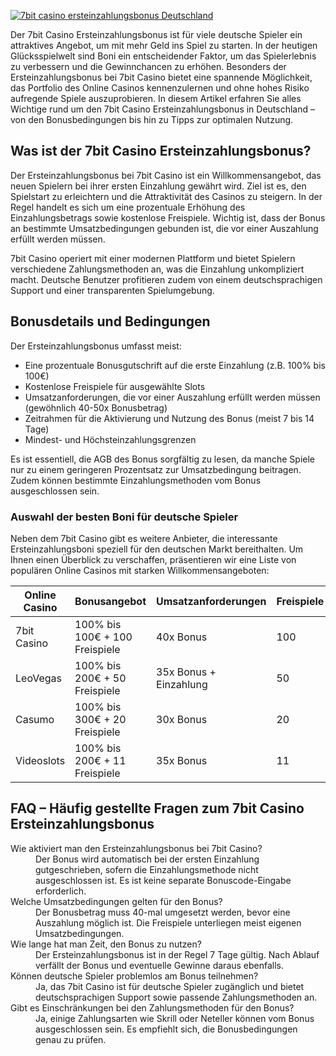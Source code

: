 [![7bit casino ersteinzahlungsbonus Deutschland](https://123-caf.pages.dev/gitsignup.png)](https://vrmoo.ru/Bt82HjjY)

<p>Der 7bit Casino Ersteinzahlungsbonus ist für viele deutsche Spieler ein attraktives Angebot, um mit mehr Geld ins Spiel zu starten. In der heutigen Glücksspielwelt sind Boni ein entscheidender Faktor, um das Spielerlebnis zu verbessern und die Gewinnchancen zu erhöhen. Besonders der Ersteinzahlungsbonus bei 7bit Casino bietet eine spannende Möglichkeit, das Portfolio des Online Casinos kennenzulernen und ohne hohes Risiko aufregende Spiele auszuprobieren. In diesem Artikel erfahren Sie alles Wichtige rund um den 7bit Casino Ersteinzahlungsbonus in Deutschland – von den Bonusbedingungen bis hin zu Tipps zur optimalen Nutzung.</p>  <h2>Was ist der 7bit Casino Ersteinzahlungsbonus?</h2> <p>Der Ersteinzahlungsbonus bei 7bit Casino ist ein Willkommensangebot, das neuen Spielern bei ihrer ersten Einzahlung gewährt wird. Ziel ist es, den Spielstart zu erleichtern und die Attraktivität des Casinos zu steigern. In der Regel handelt es sich um eine prozentuale Erhöhung des Einzahlungsbetrags sowie kostenlose Freispiele. Wichtig ist, dass der Bonus an bestimmte Umsatzbedingungen gebunden ist, die vor einer Auszahlung erfüllt werden müssen.</p> <p>7bit Casino operiert mit einer modernen Plattform und bietet Spielern verschiedene Zahlungsmethoden an, was die Einzahlung unkompliziert macht. Deutsche Benutzer profitieren zudem von einem deutschsprachigen Support und einer transparenten Spielumgebung.</p>  <h2>Bonusdetails und Bedingungen</h2> <p>Der Ersteinzahlungsbonus umfasst meist:</p> <ul> <li>Eine prozentuale Bonusgutschrift auf die erste Einzahlung (z.B. 100% bis 100€)</li> <li>Kostenlose Freispiele für ausgewählte Slots</li> <li>Umsatzanforderungen, die vor einer Auszahlung erfüllt werden müssen (gewöhnlich 40-50x Bonusbetrag)</li> <li>Zeitrahmen für die Aktivierung und Nutzung des Bonus (meist 7 bis 14 Tage)</li> <li>Mindest- und Höchsteinzahlungsgrenzen</li> </ul> <p>Es ist essentiell, die AGB des Bonus sorgfältig zu lesen, da manche Spiele nur zu einem geringeren Prozentsatz zur Umsatzbedingung beitragen. Zudem können bestimmte Einzahlungsmethoden vom Bonus ausgeschlossen sein.</p>  <h3>Auswahl der besten Boni für deutsche Spieler</h3> <p>Neben dem 7bit Casino gibt es weitere Anbieter, die interessante Ersteinzahlungsboni speziell für den deutschen Markt bereithalten. Um Ihnen einen Überblick zu verschaffen, präsentieren wir eine Liste von populären Online Casinos mit starken Willkommensangeboten:</p>  <table>   <thead>     <tr>       <th>Online Casino</th>       <th>Bonusangebot</th>       <th>Umsatzanforderungen</th>       <th>Freispiele</th>     </tr>   </thead>   <tbody>     <tr>       <td>7bit Casino</td>       <td>100% bis 100€ + 100 Freispiele</td>       <td>40x Bonus</td>       <td>100</td>     </tr>     <tr>       <td>LeoVegas</td>       <td>100% bis 200€ + 50 Freispiele</td>       <td>35x Bonus + Einzahlung</td>       <td>50</td>     </tr>     <tr>       <td>Casumo</td>       <td>100% bis 300€ + 20 Freispiele</td>       <td>30x Bonus</td>       <td>20</td>     </tr>     <tr>       <td>Videoslots</td>       <td>100% bis 200€ + 11 Freispiele</td>       <td>35x Bonus</td>       <td>11</td>     </tr>   </tbody> </table>  <h2>FAQ – Häufig gestellte Fragen zum 7bit Casino Ersteinzahlungsbonus</h2>  <dl>   <dt>Wie aktiviert man den Ersteinzahlungsbonus bei 7bit Casino?</dt>   <dd>Der Bonus wird automatisch bei der ersten Einzahlung gutgeschrieben, sofern die Einzahlungsmethode nicht ausgeschlossen ist. Es ist keine separate Bonuscode-Eingabe erforderlich.</dd>    <dt>Welche Umsatzbedingungen gelten für den Bonus?</dt>   <dd>Der Bonusbetrag muss 40-mal umgesetzt werden, bevor eine Auszahlung möglich ist. Die Freispiele unterliegen meist eigenen Umsatzbedingungen.</dd>    <dt>Wie lange hat man Zeit, den Bonus zu nutzen?</dt>   <dd>Der Ersteinzahlungsbonus ist in der Regel 7 Tage gültig. Nach Ablauf verfällt der Bonus und eventuelle Gewinne daraus ebenfalls.</dd>    <dt>Können deutsche Spieler problemlos am Bonus teilnehmen?</dt>   <dd>Ja, das 7bit Casino ist für deutsche Spieler zugänglich und bietet deutschsprachigen Support sowie passende Zahlungsmethoden an.</dd>    <dt>Gibt es Einschränkungen bei den Zahlungsmethoden für den Bonus?</dt>   <dd>Ja, einige Zahlungsarten wie Skrill oder Neteller können vom Bonus ausgeschlossen sein. Es empfiehlt sich, die Bonusbedingungen genau zu prüfen.</dd> </dl>